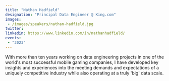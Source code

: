 ```yaml
---
title: "Nathan Hadfield"
designation: "Principal Data Engineer @ King.com"
images:
 - /images/speakers/nathan-hadfield.jpg
twitter: 
linkedin: https://www.linkedin.com/in/nathanhadfield/
events:
 - "2023"
---
```


With more than ten years working on data engineering projects in one of the world's most successful mobile gaming companies, I have developed key insights and experiences into the meeting demands and expectations of a uniquely competitive industry while also operating at a truly 'big' data scale.